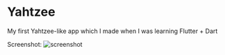 # Yahtzee

My first Yahtzee-like app which I made when I was learning Flutter + Dart

Screenshot:
![screenshot](https://raw.github.com/vtomic85/yahtzee/master/images/screenshot.png)